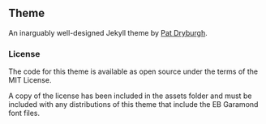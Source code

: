 ## Theme
An inarguably well-designed Jekyll theme by [Pat Dryburgh](https://github.com/patdryburgh).

### License
The code for this theme is available as open source under the terms of the MIT License.

A copy of the license has been included in the assets folder and must be included with any distributions of this theme that include the EB Garamond font files.
